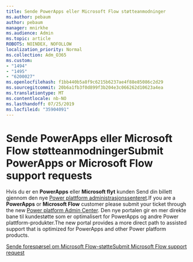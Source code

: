 ```yaml
---
title: Sende PowerApps eller Microsoft Flow støtteanmodninger
ms.author: pebaum
author: pebaum
manager: mnirkhe
ms.audience: Admin
ms.topic: article
ROBOTS: NOINDEX, NOFOLLOW
localization_priority: Normal
ms.collection: Adm_O365
ms.custom:
- "1494"
- "1495"
- "6200027"
ms.openlocfilehash: f1bb440b5a8f9c6215b6237ae4f88e85086c2d29
ms.sourcegitcommit: 20b6a1fb3f0d899f3b204e3c066262d10623a4ea
ms.translationtype: MT
ms.contentlocale: nb-NO
ms.lasthandoff: 07/25/2019
ms.locfileid: "35904091"
---
```

# <a name="submit-powerapps-or-microsoft-flow-support-requests"></a><span data-ttu-id="e2823-102">Sende PowerApps eller Microsoft Flow støtteanmodninger</span><span class="sxs-lookup"><span data-stu-id="e2823-102">Submit PowerApps or Microsoft Flow support requests</span></span>

<span data-ttu-id="e2823-103">Hvis du er en **PowerApps** eller **Microsoft flyt** kunden Send din billett gjennom den nye [Power plattform administrasjonssenteret](https://admin.powerplatform.microsoft.com/support?newTicket&product=15819).</span><span class="sxs-lookup"><span data-stu-id="e2823-103">If you are a **PowerApps** or **Microsoft Flow** customer please submit your ticket through the new [Power platform Admin Center](https://admin.powerplatform.microsoft.com/support?newTicket&product=15819).</span></span> <span data-ttu-id="e2823-104">Den nye portalen gir en mer direkte bane til kundestøtte som er optimalisert for PowerApps og andre Power plattform-produkter.</span><span class="sxs-lookup"><span data-stu-id="e2823-104">The new portal provides a more direct path to assisted support that is optimized for PowerApps and other Power platform products.</span></span>

[<span data-ttu-id="e2823-105">Sende forespørsel om Microsoft Flow-støtte</span><span class="sxs-lookup"><span data-stu-id="e2823-105">Submit Microsoft Flow support request</span></span>](https://admin.powerplatform.microsoft.com/support?newTicket&product=Flow)